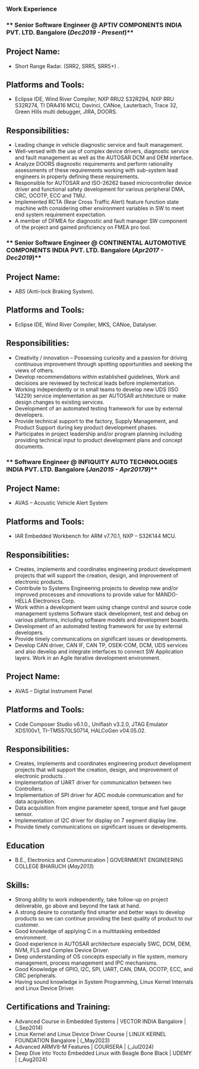 ### Work Experience
### ** Senior Software Engineer @ APTIV COMPONENTS INDIA PVT. LTD. Bangalore (_Dec2019 - Present_)**
## Project Name:
- Short Range Radar. (SRR2, SRR5, SRR5+) .
## Platforms and Tools:
- Eclipse IDE, Wind River Compiler, NXP RRU2 S32R294, NXP RRU S32R274, TI DRA416 MCU, Davinci, CANoe, Lauterbach, Trace 32, Green Hills multi debugger, JIRA, DOORS. 
## Responsibilities:
- Leading change in vehicle diagnostic service and fault management. 
- Well-versed with the use of complex device drivers, diagnostic service and fault management as well as the AUTOSAR DCM and DEM interface.
- Analyze DOORS diagnostic requirements and perform rationality assessments of these requirements working with sub-system lead engineers in properly defining these requirements. 
- Responsible for AUTOSAR and ISO-26262 based microcontroller device driver and functional safety development for various peripheral DMA, CRC, OCOTP, ECC and TMU.
- Implemented RCTA (Rear Cross Traffic Alert) feature function state machine with considering other environment variables in SW to meet end system requirement expectation.
- A member of DFMEA for diagnostic and fault manager SW component of the project and gained proficiency on FMEA pro tool.

### ** Senior Software Engineer @ CONTINENTAL AUTOMOTIVE COMPONENTS INDIA PVT. LTD. Bangalore (_Apr2017 - Dec2019_)**
## Project Name: 
- ABS (Anti-lock Braking System).
## Platforms and Tools:
- Eclipse IDE, Wind River Compiler, MKS, CANoe, Datalyser.   
## Responsibilities: 
- Creativity / innovation – Possessing curiosity and a passion for driving continuous improvement through spotting opportunities and seeking the views of others.
- Develop recommendations within established guidelines, Work and decisions are reviewed by technical leads before implementation.
- Working independently or in small teams to develop new UDS (ISO 14229) service implementation as per AUTOSAR architecture or make design changes to existing services.  
- Development of an automated testing framework for use by external developers.
- Provide technical support to the factory, Supply Management, and Product Support during key product development phases.
- Participates in project leadership and/or program planning including providing technical input to product development plans and concept documents.

### ** Software Engineer @ INFIQUITY AUTO TECHNOLOGIES INDIA PVT. LTD. Bangalore (_Jan2015 - Apr20179_)**
## Project Name:
- AVAS – Acoustic Vehicle Alert System
## Platforms and Tools:
- IAR Embedded Workbench for ARM v7.70.1, NXP – S32K144 MCU.  
## Responsibilities: 
- Creates, implements and coordinates engineering product development projects that will support the creation, design, and improvement of electronic products. 
- Contribute to Systems Engineering projects to develop new and/or improved processes and innovations to provide value for MANDO-HELLA Electronics Corp.
- Work within a development team using change control and source code management systems Software stack development, test and debug on various platforms, including software models and development boards.  
- Development of an automated testing framework for use by external developers.
- Provide timely communications on significant issues or developments.
- Develop CAN driver, CAN IF, CAN TP, OSEK-COM, DCM, UDS services and also develop and integrate interfaces to connect SW Application layers. Work in an Agile iterative development environment.

## Project Name:
- AVAS – Digital Instrument Panel
## Platforms and Tools:
- Code Composer Studio v6.1.0., Uniflash v3.2.0, JTAG Emulator XDS100v1, TI–TMS570LS0714, HALCoGen v04.05.02.   
## Responsibilities: 
- Creates, implements and coordinates engineering product development projects that will support the creation, design, and improvement of electronic products .  
- Implementation of UART driver for communication between two Controllers .
- Implementation of SPI driver for ADC module communication and for data acquisition.  
- Data acquisition from engine parameter speed, torque and fuel gauge sensor.
- Implementation of I2C driver for display on 7 segment display line.
- Provide timely communications on significant issues or developments.
     
## Education
- B.E., Electronics and Communication | GOVERNMENT ENGINEERING COLLEGE BHARUCH (_May2013_)

## Skills:
- Strong ability to work independently, take follow-up on project deliverable, go above and beyond the task at hand.
- A strong desire to constantly find smarter and better ways to develop products so we can continue providing the best quality of product to our customer.
- Good knowledge of applying C in a multitasking embedded environment.
- Good experience in AUTOSAR architecture especially SWC, DCM, DEM, NVM, FLS and Complex Device Driver.
- Deep understanding of OS concepts especially in file system, memory management, process management and IPC mechanisms.
- Good Knowledge of GPIO, I2C, SPI, UART, CAN, DMA, OCOTP, ECC, and CRC peripherals.
- Having sound knowledge in System Programming, Linux Kernel Internals and Linux Device Driver.

## Certifications and Training:
- Advanced Course in Embedded Systems | VECTOR INDIA Bangalore | (_Sep2014)
- Linux Kernel and Linux Device Driver Course | LINUX KERNEL FOUNDATION Bangalore | (_May2023)
- Advanced ARMV8-M Features | COURSERA | (_Jul2024)
- Deep Dive into Yocto Embedded Linux with Beagle Bone Black | UDEMY | (_Aug2024)
